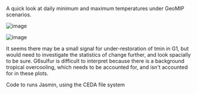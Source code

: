 A quick look at daily minimum and maximum temperatures under GeoMIP scenarios. 

![image](https://github.com/alistairduffey/Night_temps_under_SAI/assets/47328986/da8eca37-211c-4dc8-9efb-36197a7bffc8)

![image](https://github.com/alistairduffey/Night_temps_under_SAI/assets/47328986/fa1bfc49-927d-49ab-858f-356d33cf0a50)

It seems there may be a small signal for under-restoration of tmin in G1, but would need to investigate the statistics of change further, and look spacially to be sure. G6sulfur is difficult to interpret because there is a background tropical overcooling, which needs to be accounted for, and isn't accounted for in these plots. 

Code to runs Jasmin, using the CEDA file system 
